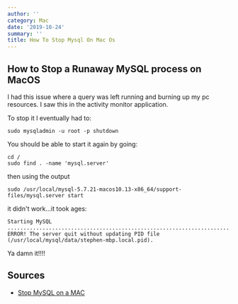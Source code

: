 ```yaml
---
author: ''
category: Mac
date: '2019-10-24'
summary: ''
title: How To Stop Mysql On Mac Os
---
```

## How to Stop a Runaway MySQL process on MacOS

I had this issue where a query was left running and burning up my pc resources.
I saw this in the activity monitor application.

To stop it I eventually had to:

    sudo mysqladmin -u root -p shutdown

You should be able to start it again by going:

    cd /
    sudo find . -name 'mysql.server'

then using the output

    sudo /usr/local/mysql-5.7.21-macos10.13-x86_64/support-files/mysql.server start

it didn't work...it took ages:

    Starting MySQL
    .................................................................................................... ERROR! The server quit without updating PID file (/usr/local/mysql/data/stephen-mbp.local.pid).

Ya damn it!!!!

## Sources

* [Stop MySQL on a MAC](https://stackoverflow.com/questions/100948/how-do-you-stop-mysql-on-a-mac-os-install)